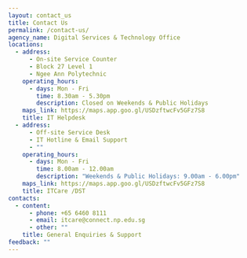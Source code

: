 ```yaml
---
layout: contact_us
title: Contact Us
permalink: /contact-us/
agency_name: Digital Services & Technology Office
locations:
  - address:
      - On-site Service Counter
      - Block 27 Level 1
      - Ngee Ann Polytechnic
    operating_hours:
      - days: Mon - Fri
        time: 8.30am - 5.30pm
        description: Closed on Weekends & Public Holidays
    maps_link: https://maps.app.goo.gl/USDzftwcFv5GFz7S8
    title: IT Helpdesk
  - address:
      - Off-site Service Desk
      - IT Hotline & Email Support
      - ""
    operating_hours:
      - days: Mon - Fri
        time: 8.00am - 12.00am
        description: "Weekends & Public Holidays: 9.00am - 6.00pm"
    maps_link: https://maps.app.goo.gl/USDzftwcFv5GFz7S8
    title: ITCare /DST
contacts:
  - content:
      - phone: +65 6460 8111
      - email: itcare@connect.np.edu.sg
      - other: ""
    title: General Enquiries & Support
feedback: ""
---
```

